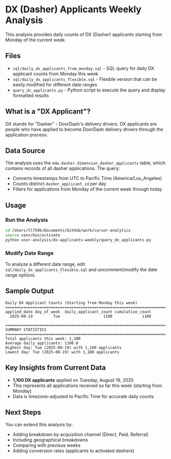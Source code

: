 # DX (Dasher) Applicants Weekly Analysis

This analysis provides daily counts of DX (Dasher) applicants starting from Monday of the current week.

## Files

- `sql/daily_dx_applicants_from_monday.sql` - SQL query for daily DX applicant counts from Monday this week
- `sql/daily_dx_applicants_flexible.sql` - Flexible version that can be easily modified for different date ranges
- `query_dx_applicants.py` - Python script to execute the query and display formatted results

## What is a "DX Applicant"?

DX stands for "Dasher" - DoorDash's delivery drivers. DX applicants are people who have applied to become DoorDash delivery drivers through the application process.

## Data Source

The analysis uses the `edw.dasher.dimension_dasher_applicants` table, which contains records of all dasher applications. The query:

- Converts timestamps from UTC to Pacific Time (America/Los_Angeles)
- Counts distinct `dasher_applicant_id` per day
- Filters for applications from Monday of the current week through today

## Usage

### Run the Analysis
```bash
cd /Users/tl759k/Documents/GitHub/work/cursor-analytics
source venv/bin/activate
python user-analysis/dx-applicants-weekly/query_dx_applicants.py
```

### Modify Date Range
To analyze a different date range, edit `sql/daily_dx_applicants_flexible.sql` and uncomment/modify the date range options.

## Sample Output

```
Daily DX Applicant Counts (Starting from Monday this week)
================================================================================
applied_date day_of_week  daily_applicant_count cumulative_count
  2025-08-19         Tue                   1100             1100

================================================================================
SUMMARY STATISTICS
================================================================================
Total applicants this week: 1,100
Average daily applicants: 1100.0
Highest day: Tue (2025-08-19) with 1,100 applicants
Lowest day: Tue (2025-08-19) with 1,100 applicants
```

## Key Insights from Current Data

- **1,100 DX applicants** applied on Tuesday, August 19, 2025
- This represents all applications received so far this week (starting from Monday)
- Data is timezone-adjusted to Pacific Time for accurate daily counts

## Next Steps

You can extend this analysis by:
- Adding breakdown by acquisition channel (Direct, Paid, Referral)
- Including geographical breakdowns
- Comparing with previous weeks
- Adding conversion rates (applicants to activated dashers) 